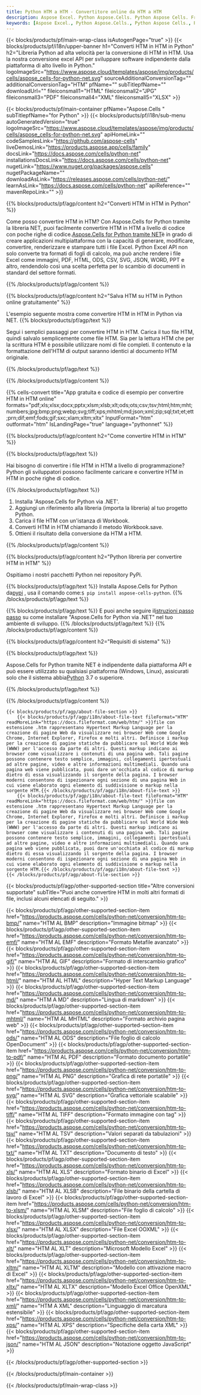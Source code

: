 ```yaml
---
title: Python HTM a HTM - Convertitore online da HTM a HTM
description: Aspose Excel. Python Aspose.Cells. Python Aspose Cells. Free Online Python Converti HTM in HTM saveformat. Python HTM in formato HTM. Salva HTM in HTM Python.
keywords: [Aspose Excel., Python Aspose.Cells., Python Aspose Cells., Python HTM to HTM saveformat., Free Online HTM to HTM Python., Python Convert HTM to HTM]
---
```

{{< blocks/products/pf/main-wrap-class isAutogenPage="true" >}}
{{< blocks/products/pf/i18n/upper-banner h1="Converti HTM in HTM in Python" h2="Libreria Python ad alta velocità per la conversione di HTM in HTM. Usa la nostra conversione excel API per sviluppare software indipendente dalla piattaforma di alto livello in Python." logoImageSrc="https://www.aspose.cloud/templates/aspose/img/products/cells/aspose_cells-for-python-net.svg" sourceAdditionalConversionTag="" additionalConversionTag="HTM" pfName="" subTitlepfName="" downloadUrl="" fileiconsmall1="HTML" fileiconsmall2="JPG" fileiconsmall3="PDF" fileiconsmall4="XML" fileiconsmall5="XLSX" >}}

{{< blocks/products/pf/main-container pfName="Aspose.Cells " subTitlepfName="for Python" >}}
{{< blocks/products/pf/i18n/sub-menu autoGeneratedVersion="true" logoImageSrc="https://www.aspose.cloud/templates/aspose/img/products/cells/aspose_cells-for-python-net.svg" apiHomeLink="" codeSamplesLink="https://github.com/aspose-cells" liveDemosLink="https://products.aspose.app/cells/family" docsLink="https://docs.aspose.com/cells/python-net" installationsDocsLink="https://docs.aspose.com/cells/python-net" nugetLink="https://www.nuget.org/packages/aspose.cells" nugetPackageName="" downloadAsLink="https://releases.aspose.com/cells/python-net/" learnAsLink="https://docs.aspose.com/cells/python-net" apiReference="" mavenRepoLink="" >}}


{{% blocks/products/pf/agp/content h2="Converti HTM in HTM in Python" %}}

 Come posso convertire HTM in HTM? Con Aspose.Cells for Python tramite la libreria NET, puoi facilmente convertire HTM in HTM a livello di codice con poche righe di codice.[Aspose.Cells for Python tramite NET](https://pypi.org/project/aspose-cells-python/)è in grado di creare applicazioni multipiattaforma con la capacità di generare, modificare, convertire, renderizzare e stampare tutti i file Excel. Python Excel API non solo converte tra formati di fogli di calcolo, ma può anche rendere i file Excel come immagini, PDF, HTML, ODS, CSV, SVG, JSON, WORD, PPT e altro, rendendolo così una scelta perfetta per lo scambio di documenti in standard del settore formati.

{{% /blocks/products/pf/agp/content %}}


{{% blocks/products/pf/agp/content h2="Salva HTM su HTM in Python online gratuitamente" %}}

L'esempio seguente mostra come convertire HTM in HTM in Python via NET.
{{% blocks/products/pf/agp/text %}}

Segui i semplici passaggi per convertire HTM in HTM. Carica il tuo file HTM, quindi salvalo semplicemente come file HTM. Sia per la lettura HTM che per la scrittura HTM è possibile utilizzare nomi di file completi. Il contenuto e la formattazione dell'HTM di output saranno identici al documento HTM originale.

{{% /blocks/products/pf/agp/text %}}

{{% /blocks/products/pf/agp/content %}}

{{% cells-convert title="App gratuita e codice di esempio per convertire HTM in HTM online" formats="pdf;xls;xlsx;docx;pptx;xlsm;xlsb;xlt;ods;ots;csv;tsv;html;htm;mht;numbers;jpg;bmp;png;webp;svg;tiff;xps;mhtml;md;json;xml;zip;sql;txt;et;ett;prn;dif;emf;fods;gif;sxc;xlam;xltm;xltx" InputFormat="htm" outformat="htm" IsLandingPage="true" language="pythonnet" %}}

{{% blocks/products/pf/agp/content h2="Come convertire HTM in HTM" %}}

{{% blocks/products/pf/agp/text %}}

Hai bisogno di convertire i file HTM in HTM a livello di programmazione? Python gli sviluppatori possono facilmente caricare e convertire HTM in HTM in poche righe di codice.

{{% /blocks/products/pf/agp/text %}}

1.  Installa 'Aspose.Cells for Python via .NET'.
1.  Aggiungi un riferimento alla libreria (importa la libreria) al tuo progetto Python.
1.  Carica il file HTM con un'istanza di Workbook.
1.  Converti HTM in HTM chiamando il metodo Workbook.save.
1.  Ottieni il risultato della conversione da HTM a HTM.

{{% /blocks/products/pf/agp/content %}}


{{% blocks/products/pf/agp/content h2="Python libreria per convertire HTM in HTM" %}}

Ospitiamo i nostri pacchetti Python nei repository PyPi.

{{% blocks/products/pf/agp/text %}}
Installa Aspose.Cells for Python da<a href="https://pypi.org/project/aspose-cells-python/">pypi</a> , usa il comando come:<code>$ pip install aspose-cells-python</code>.
{{% /blocks/products/pf/agp/text %}}

{{% blocks/products/pf/agp/text %}}
 E puoi anche seguire il[istruzioni passo passo](https://docs.aspose.com/cells/python-net/getting-started/) su come installare "Aspose.Cells for Python via .NET" nel tuo ambiente di sviluppo.
{{% /blocks/products/pf/agp/text %}}
{{% /blocks/products/pf/agp/content %}}

{{% blocks/products/pf/agp/content h2="Requisiti di sistema" %}}

{{% blocks/products/pf/agp/text %}}

 Aspose.Cells for Python tramite NET è indipendente dalla piattaforma API e può essere utilizzato su qualsiasi piattaforma (Windows, Linux), assicurati solo che il sistema abbia[Python](https://www.python.org/downloads/) 3.7 o superiore.
 
{{% /blocks/products/pf/agp/text %}}

{{% /blocks/products/pf/agp/content %}}

<!-- aboutfile Starts -->
    {{< blocks/products/pf/agp/about-file-section >}}
        {{< blocks/products/pf/agp/i18n/about-file-text fileFormat="HTM" readMoreLink="https://docs.fileformat.com/web/htm/" >}}file con estensione .htm rappresentano Hypertext Markup Language per la creazione di pagine Web da visualizzare nei browser Web come Google Chrome, Internet Explorer, Firefox e molti altri. Definisce i markup per la creazione di pagine statiche da pubblicare sul World Wide Web (WWW) per l'accesso da parte di altri. Questi markup indicano ai browser come visualizzare i contenuti di una pagina web. Tali pagine possono contenere testo semplice, immagini, collegamenti ipertestuali ad altre pagine, video e altre informazioni multimediali. Quando una pagina web viene pubblicata, puoi dare un'occhiata al codice di markup dietro di essa visualizzando il sorgente della pagina. I browser moderni consentono di ispezionare ogni sezione di una pagina Web in cui viene elaborato ogni elemento di suddivisione o markup nella sorgente HTM.{{< /blocks/products/pf/agp/i18n/about-file-text >}}
        {{< blocks/products/pf/agp/i18n/about-file-text fileFormat="HTM" readMoreLink="https://docs.fileformat.com/web/htm/" >}}file con estensione .htm rappresentano Hypertext Markup Language per la creazione di pagine Web da visualizzare nei browser Web come Google Chrome, Internet Explorer, Firefox e molti altri. Definisce i markup per la creazione di pagine statiche da pubblicare sul World Wide Web (WWW) per l'accesso da parte di altri. Questi markup indicano ai browser come visualizzare i contenuti di una pagina web. Tali pagine possono contenere testo semplice, immagini, collegamenti ipertestuali ad altre pagine, video e altre informazioni multimediali. Quando una pagina web viene pubblicata, puoi dare un'occhiata al codice di markup dietro di essa visualizzando il sorgente della pagina. I browser moderni consentono di ispezionare ogni sezione di una pagina Web in cui viene elaborato ogni elemento di suddivisione o markup nella sorgente HTM.{{< /blocks/products/pf/agp/i18n/about-file-text >}}
    {{< /blocks/products/pf/agp/about-file-section >}}
<!-- aboutfile Ends -->

{{< blocks/products/pf/agp/other-supported-section title="Altre conversioni supportate" subTitle="Puoi anche convertire HTM in molti altri formati di file, inclusi alcuni elencati di seguito." >}}

{{< blocks/products/pf/agp/other-supported-section-item href="https://products.aspose.com/cells/python-net/conversion/htm-to-bmp/" name="HTM AL BMP" description="Immagine bitmap" >}}
{{< blocks/products/pf/agp/other-supported-section-item href="https://products.aspose.com/cells/python-net/conversion/htm-to-emf/" name="HTM AL EMF" description="Formato Metafile avanzato" >}}
{{< blocks/products/pf/agp/other-supported-section-item href="https://products.aspose.com/cells/python-net/conversion/htm-to-gif/" name="HTM AL GIF" description="Formato di interscambio grafico" >}}
{{< blocks/products/pf/agp/other-supported-section-item href="https://products.aspose.com/cells/python-net/conversion/htm-to-html/" name="HTM AL HTML" description="Hyper Text Markup Language" >}}
{{< blocks/products/pf/agp/other-supported-section-item href="https://products.aspose.com/cells/python-net/conversion/htm-to-md/" name="HTM A MD" description="Lingua di markdown" >}}
{{< blocks/products/pf/agp/other-supported-section-item href="https://products.aspose.com/cells/python-net/conversion/htm-to-mhtml/" name="HTM AL MHTML" description="Formato archivio pagina web" >}}
{{< blocks/products/pf/agp/other-supported-section-item href="https://products.aspose.com/cells/python-net/conversion/htm-to-ods/" name="HTM AL ODS" description="File foglio di calcolo OpenDocument" >}}
{{< blocks/products/pf/agp/other-supported-section-item href="https://products.aspose.com/cells/python-net/conversion/htm-to-pdf/" name="HTM AL PDF" description="Formato documento portatile" >}}
{{< blocks/products/pf/agp/other-supported-section-item href="https://products.aspose.com/cells/python-net/conversion/htm-to-png/" name="HTM AL PNG" description="Grafica di rete portatile" >}}
{{< blocks/products/pf/agp/other-supported-section-item href="https://products.aspose.com/cells/python-net/conversion/htm-to-svg/" name="HTM AL SVG" description="Grafica vettoriale scalabile" >}}
{{< blocks/products/pf/agp/other-supported-section-item href="https://products.aspose.com/cells/python-net/conversion/htm-to-tiff/" name="HTM AL TIFF" description="Formato immagine con tag" >}}
{{< blocks/products/pf/agp/other-supported-section-item href="https://products.aspose.com/cells/python-net/conversion/htm-to-tsv/" name="HTM AL TSV" description="Valori separati da tabulazioni" >}}
{{< blocks/products/pf/agp/other-supported-section-item href="https://products.aspose.com/cells/python-net/conversion/htm-to-txt/" name="HTM AL TXT" description="Documento di testo" >}}
{{< blocks/products/pf/agp/other-supported-section-item href="https://products.aspose.com/cells/python-net/conversion/htm-to-xls/" name="HTM AL XLS" description="Formato binario di Excel" >}}
{{< blocks/products/pf/agp/other-supported-section-item href="https://products.aspose.com/cells/python-net/conversion/htm-to-xlsb/" name="HTM AL XLSB" description="File binario della cartella di lavoro di Excel" >}}
{{< blocks/products/pf/agp/other-supported-section-item href="https://products.aspose.com/cells/python-net/conversion/htm-to-xlsm/" name="HTM AL XLSM" description="File foglio di calcolo" >}}
{{< blocks/products/pf/agp/other-supported-section-item href="https://products.aspose.com/cells/python-net/conversion/htm-to-xlsx/" name="HTM AL XLSX" description="File Excel OOXML" >}}
{{< blocks/products/pf/agp/other-supported-section-item href="https://products.aspose.com/cells/python-net/conversion/htm-to-xlt/" name="HTM AL XLT" description="Microsoft Modello Excel" >}}
{{< blocks/products/pf/agp/other-supported-section-item href="https://products.aspose.com/cells/python-net/conversion/htm-to-xltm/" name="HTM AL XLTM" description="Modello con attivazione macro di Excel" >}}
{{< blocks/products/pf/agp/other-supported-section-item href="https://products.aspose.com/cells/python-net/conversion/htm-to-xltx/" name="HTM AL XLTX" description="Modello Excel Office OpenXML" >}}
{{< blocks/products/pf/agp/other-supported-section-item href="https://products.aspose.com/cells/python-net/conversion/htm-to-xml/" name="HTM A XML" description="Linguaggio di marcatura estensibile" >}}
{{< blocks/products/pf/agp/other-supported-section-item href="https://products.aspose.com/cells/python-net/conversion/htm-to-xps/" name="HTM AL XPS" description="Specifiche della carta XML" >}}
{{< blocks/products/pf/agp/other-supported-section-item href="https://products.aspose.com/cells/python-net/conversion/htm-to-json/" name="HTM AL JSON" description="Notazione oggetto JavaScript" >}}

{{< /blocks/products/pf/agp/other-supported-section >}}

{{< /blocks/products/pf/main-container >}}
    
{{< /blocks/products/pf/main-wrap-class >}}
